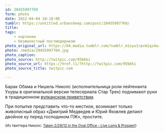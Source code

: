 ```yaml
---
id: 20455997769
form: photo
date: 2012-04-04 10:18:00
tumblr: https://untitled.urbansheep.com/post/20455997769/
title:
tags:
    - картинки
    - безжалостный постмодернизм
photo_original_url: https://64.media.tumblr.com/tumblr_m1xyu1rpvA1qz4wzio1_640.jpg
photo: /media/20455997769.jpg
photo_caption: 
photo_source: http://twitpic.com/95b6ki
photo_source_url: https://href.li/?http://twitpic.com/95b6ki
photo_source_title: twitpic.com

---
```


<p>Барак Обама и Нишель Николс (исполнительница роли лейтенанта Ухуры в оригинальной версии телесериала Стар Трек) поднимают руки в традиционном <a href="http://en.wikipedia.org/wiki/Vulcan_salute">вулканском приветствии</a>.</p> 

<p>При попытке представить что-то местное, возникает только живописный образ «Дмитрий Медведев и Юрий Яковлев делают двойное ку перед господином ПЖ», простите.</p>

<p><small>(Из твиттера Николс: <a href="http://twitpic.com/95b6ki">Taken 2/29/12 in the Oval Office - Live Long &amp; Prosper!</a>)</small></p>
